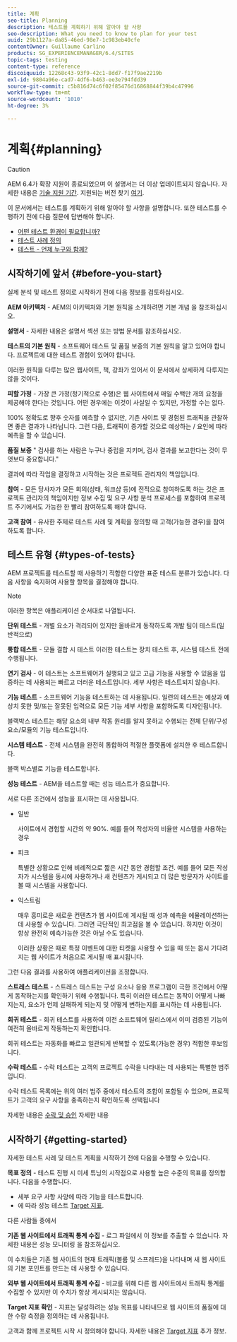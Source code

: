 ```yaml
---
title: 계획
seo-title: Planning
description: 테스트를 계획하기 위해 알아야 할 사항
seo-description: What you need to know to plan for your test
uuid: 29b1127a-da85-46ed-98e7-1c983eb40cfe
contentOwner: Guillaume Carlino
products: SG_EXPERIENCEMANAGER/6.4/SITES
topic-tags: testing
content-type: reference
discoiquuid: 12268c43-93f9-42c1-8dd7-f17f9ae2219b
exl-id: 9804a96e-cad7-4df6-b463-ee3e794fdd39
source-git-commit: c5b816d74c6f02f85476d16868844f39b4c47996
workflow-type: tm+mt
source-wordcount: '1010'
ht-degree: 3%

---
```


# 계획{#planning}

>[!CAUTION]
>
>AEM 6.4가 확장 지원이 종료되었으며 이 설명서는 더 이상 업데이트되지 않습니다. 자세한 내용은 [기술 지원 기간](https://helpx.adobe.com/kr/support/programs/eol-matrix.html). 지원되는 버전 찾기 [여기](https://experienceleague.adobe.com/docs/).

이 문서에서는 테스트를 계획하기 위해 알아야 할 사항을 설명합니다. 또한 테스트를 수행하기 전에 다음 질문에 답변해야 합니다.

* [어떤 테스트 환경이 필요합니까?](/help/sites-developing/test-environments.md)
* [테스트 사례 정의](/help/sites-developing/test-cases.md)
* [테스트 - 언제 누구와 함께?](/help/sites-developing/when-who.md)

## 시작하기에 앞서 {#before-you-start}

실제 분석 및 테스트 정의로 시작하기 전에 다음 정보를 검토하십시오.

**AEM 아키텍처** - AEM의 아키텍처와 기본 원칙을 소개하려면 기본 개념 을 참조하십시오.

**설명서** - 자세한 내용은 설명서 섹션 또는 방법 문서를 참조하십시오.

**테스트의 기본 원칙** - 소프트웨어 테스트 및 품질 보증의 기본 원칙을 알고 있어야 합니다. 프로젝트에 대한 테스트 경험이 있어야 합니다.

이러한 원칙을 다루는 많은 웹사이트, 책, 강좌가 있어서 이 문서에서 상세하게 다루지는 않을 것이다.

**피할 가정** - 가장 큰 가정(정기적으로 수행)은 웹 사이트에서 매일 수백만 개의 요청을 제공해야 한다는 것입니다. 어떤 경우에는 이것이 사실일 수 있지만, 가정할 수는 없다.

100% 정확도로 향후 숫자를 예측할 수 없지만, 기존 사이트 및 경험된 트래픽을 관찰하면 좋은 결과가 나타납니다. 그런 다음, 트래픽이 증가할 것으로 예상하는 / 요인에 따라 예측을 할 수 있습니다.

**품질 보증** &quot; 검사를 하는 사람은 누구나 중립을 지키며, 검사 결과를 보고한다는 것이 무엇보다 중요합니다.&quot;

결과에 따라 작업을 결정하고 시작하는 것은 프로젝트 관리자의 책임입니다.

**참여** - 모든 당사자가 모든 회의(상태, 워크샵 등)에 전적으로 참여하도록 하는 것은 프로젝트 관리자의 책임이지만 정보 수집 및 요구 사항 분석 프로세스를 포함하여 프로젝트 주기에서도 가능한 한 빨리 참여하도록 해야 합니다.

**고객 참여** - 유사한 주제로 테스트 사례 및 계획을 정의할 때 고객(가능한 경우)을 참여하도록 합니다.

## 테스트 유형 {#types-of-tests}

AEM 프로젝트를 테스트할 때 사용하기 적합한 다양한 표준 테스트 분류가 있습니다. 다음 사항을 숙지하여 사용할 항목을 결정해야 합니다.

>[!NOTE]
>
>이러한 항목은 애플리케이션 순서대로 나열됩니다.

**단위 테스트** - 개별 요소가 격리되어 있지만 올바르게 동작하도록 개발 팀이 테스트(일반적으로)

**통합 테스트** - 모듈 결합 시 테스트 이러한 테스트는 장치 테스트 후, 시스템 테스트 전에 수행됩니다.

**연기 검사** - 이 테스트는 소프트웨어가 실행되고 있고 고급 기능을 사용할 수 있음을 입증하는 데 사용되는 빠르고 더러운 테스트입니다. 세부 사항은 테스트되지 않습니다.

**기능 테스트** - 소프트웨어 기능을 테스트하는 데 사용됩니다. 일련의 테스트는 예상과 예상치 못한 및/또는 잘못된 입력으로 모든 기능 세부 사항을 포함하도록 디자인됩니다.

블랙박스 테스트는 해당 요소의 내부 작동 원리를 알지 못하고 수행되는 전체 단위/구성 요소/모듈의 기능 테스트입니다.

**시스템 테스트** - 전체 시스템을 완전히 통합하여 적절한 플랫폼에 설치한 후 테스트합니다.

블랙 박스별로 기능을 테스트합니다.

**성능 테스트** - AEM을 테스트할 때는 성능 테스트가 중요합니다.

서로 다른 조건에서 성능을 표시하는 데 사용됩니다.

* 일반

   사이트에서 경험할 시간의 약 90%. 예를 들어 작성자의 비율만 시스템을 사용하는 경우

* 피크

   특별한 상황으로 인해 비례적으로 짧은 시간 동안 경험할 조건. 예를 들어 모든 작성자가 시스템을 동시에 사용하거나 새 컨텐츠가 게시되고 더 많은 방문자가 사이트를 볼 때 시스템을 사용합니다.

* 익스트림

   매우 흥미로운 새로운 컨텐츠가 웹 사이트에 게시될 때 성과 예측을 에뮬레이션하는 데 사용할 수 있습니다. 그러면 극단적인 최고점을 볼 수 있습니다. 하지만 이것이 항상 완전히 예측가능한 것은 아닐 수도 있습니다.

   이러한 상황은 때로 특정 이벤트에 대한 티켓을 사용할 수 있을 때 또는 몹시 기다려지는 웹 사이트가 처음으로 게시될 때 표시됩니다.

그런 다음 결과를 사용하여 애플리케이션을 조정합니다.

**스트레스 테스트** - 스트레스 테스트는 구성 요소나 응용 프로그램이 극한 조건에서 어떻게 동작하는지를 확인하기 위해 수행됩니다. 특히 이러한 테스트는 동작이 어떻게 나빠지는지, 요소가 언제 실패하게 되는지 및 어떻게 변하는지를 표시하는 데 사용됩니다.

**회귀 테스트** - 회귀 테스트를 사용하여 이전 소프트웨어 릴리스에서 이미 검증된 기능이 여전히 올바르게 작동하는지 확인합니다.

회귀 테스트는 자동화를 빠르고 일관되게 반복할 수 있도록(가능한 경우) 적합한 후보입니다.

**수락 테스트** - 수락 테스트는 고객의 프로젝트 수락을 나타내는 데 사용되는 특별한 범주입니다.

수락 테스트 목록에는 위의 여러 범주 중에서 테스트의 조합이 포함될 수 있으며, 프로젝트가 고객의 요구 사항을 충족하는지 확인하도록 선택됩니다

자세한 내용은 [수락 및 승인](/help/sites-developing/acceptance-signoff.md) 자세한 내용

## 시작하기 {#getting-started}

자세한 테스트 사례 및 테스트 계획을 시작하기 전에 다음을 수행할 수 있습니다.

**목표 정의** - 테스트 진행 시 미세 튜닝의 시작점으로 사용할 높은 수준의 목표를 정의합니다. 다음을 수행합니다.

* 세부 요구 사항 사양에 따라 기능을 테스트합니다.
* 에 따라 성능 테스트 [Target 지표](/help/managing/best-practices-further-reference.md#key-performance-indicators-and-target-metrics).

다른 사람들 중에서

**기존 웹 사이트에서 트래픽 통계 수집** - 로그 파일에서 이 정보를 추출할 수 있습니다. 자세한 내용은 성능 모니터링 을 참조하십시오.

이 수치들은 기존 웹 사이트의 현재 트래픽(볼륨 및 스프레드)을 나타내며 새 웹 사이트의 기본 포인트를 만드는 데 사용할 수 있습니다.

**외부 웹 사이트에서 트래픽 통계 수집** - 비교를 위해 다른 웹 사이트에서 트래픽 통계를 수집할 수 있지만 이 수치가 항상 게시되지는 않습니다.

**Target 지표 확인** - 지표는 달성하려는 성능 목표를 나타내므로 웹 사이트의 품질에 대한 수량 측정을 정의하는 데 사용됩니다.

고객과 함께 프로젝트 시작 시 정의해야 합니다. 자세한 내용은 [Target 지표](/help/sites-developing/planning.md) 추가 정보.
